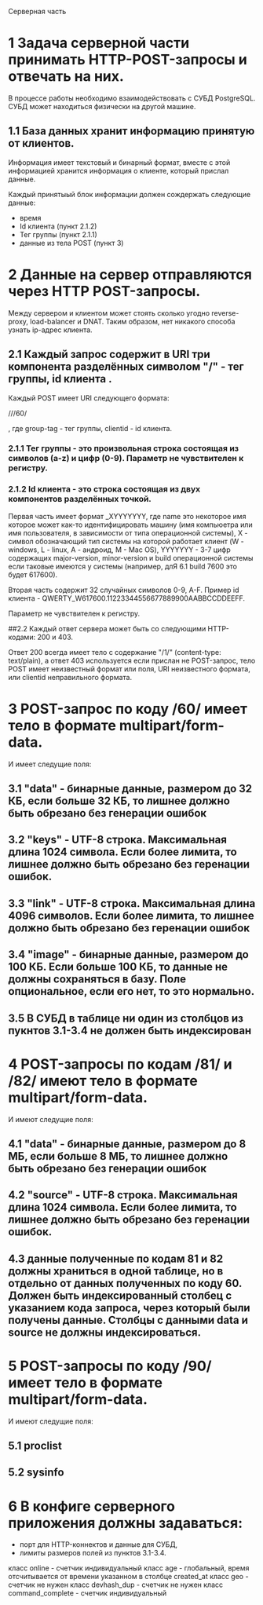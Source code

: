 Серверная часть
# 1 Задача серверной части принимать HTTP-POST-запросы и отвечать на них. 

В процессе работы необходимо взаимодействовать с СУБД PostgreSQL. СУБД может находиться физически на другой  машине.
 
## 1.1 База данных хранит информацию принятую от клиентов. 

Информация имеет текстовый и бинарный формат, вместе с этой информацией хранится информация о клиенте, который прислал данные.

Каждый принятыый блок информации должен сождержать следующие данные:
* время
* Id клиента (пункт 2.1.2)
* Тег группы  (пункт 2.1.1)
* данные из тела POST (пункт 3)

# 2 Данные на сервер отправляются через HTTP POST-запросы.  

Между сервером и клиентом может стоять сколько угодно reverse-proxy, load-balancer и  DNAT. Таким образом, нет никакого способа узнать ip-адрес клиента.

## 2.1 Каждый запрос содержит в URI три компонента разделённых символом "/" - тег группы, id клиента .  

Каждый POST имеет URI следующего формата:

/<group-tag>/<clientid>/60/

, где group-tag - тег группы,  clientid - id клиента. 

### 2.1.1 Тег группы - это произвольная строка состоящая из символов (a-z) и цифр (0-9). Параметр не чувствителен к регистру.

### 2.1.2 Id клиента - это строка состоящая из двух компонентов разделённых точкой. 

Первая часть имеет формат <name>_XYYYYYYY, 
где 
  name это некоторое имя которое может как-то  идентифицировать машину (имя компьюетра или имя пользователя, в зависимости от типа операционной системы), 
  X - символ обозначающий тип системы на которой работает клиент (W -  windows, L - linux, A - андроид, M - Mac OS), 
  YYYYYYY - 3-7 цифр содержащих major-version, minor-version и build операционной системы если таковые имеются у системы (например,  длЯ 6.1 build 7600 это будет 617600). 

Вторая часть содержит 32 случайных символов 0-9, A-F. 
Пример id клиента - QWERTY_W617600.11223344556677889900AABBCCDDEEFF. 

Параметр не  чувствителен к регистру.

##2.2 Каждый ответ сервера может быть со следующими HTTP-кодами: 
  200 и 403. 
  
  Ответ 200 всегда имеет тело с содержание "/1/" (content-type: text/plain), 
  а ответ 403 используется если прислан не POST-запрос, 
    тело POST имеет неизвестный формат или поля, 
    URI неизвестного формата, 
    или clientid неправильного формата.

# 3 POST-запрос по коду /60/ имеет тело в формате multipart/form-data. 

И имеет следущие поля:

## 3.1 "data" - бинарные данные, размером до 32 КБ, если больше 32 КБ, то лишнее должно быть обрезано без генерации ошибок

## 3.2 "keys" - UTF-8 строка. Максимальная длина 1024 символа. Если более лимита, то лишнее должно быть обрезано без геренации ошибок.

## 3.3 "link" - UTF-8 строка. Максимальная длина 4096 символов. Если более лимита, то лишнее должно быть обрезано без геренации ошибок

## 3.4 "image" - бинарные данные, размером до 100 КБ. Если больше 100 КБ, то данные не должны сохраняться в базу. Поле опциональное, если его нет, то это нормально.

## 3.5 В СУБД в таблице ни один из столбцов из пукнтов 3.1-3.4 не должен быть индексирован

# 4 POST-запросы по кодам /81/ и /82/ имеют тело в формате multipart/form-data. 

И имеют следущие поля:

## 4.1 "data" - бинарные данные, размером до 8 МБ, если больше 8 МБ, то лишнее должно быть обрезано без генерации ошибок

## 4.2 "source" - UTF-8 строка. Максимальная длина 1024 символа. Если более лимита, то лишнее должно быть обрезано без геренации ошибок.

## 4.3 данные полученные по кодам 81 и 82 должны храниться в одной таблице, но в отдельно от данных полученных по коду 60. Должен быть индексированный столбец с указанием кода запроса, через который были получены данные. Столбцы с данными data и source не должны индексироваться.

# 5 POST-запросы по коду /90/ имеет тело в формате multipart/form-data.

И имеют следущие поля:

## 5.1 proclist

## 5.2 sysinfo

# 6 В конфиге серверного приложения должны задаваться:

* порт для HTTP-коннектов и данные для СУБД, 
* лимиты размеров полей из пунктов 3.1-3.4. 


класс online -  счетчик индивидуальный
класс age - глобальный, время отсчитывается от времени указанном в столбце created_at
класс geo - счетчик не нужен
класс devhash_dup - счетчик не нужен
класс command_complete - счетчик индивидуальный
